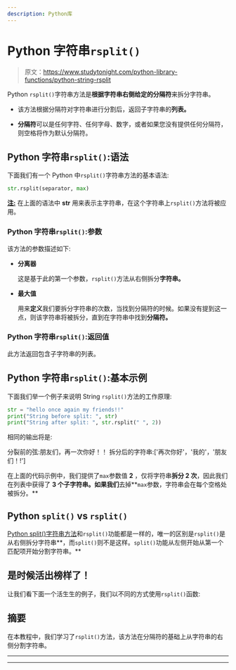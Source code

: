 ```yaml
---
description: Python库
---
```


# Python 字符串`rsplit()`

> 原文：<https://www.studytonight.com/python-library-functions/python-string-rsplit>

Python `rsplit()`字符串方法是**根据字符串右侧给定的分隔符**来拆分字符串。

*   该方法根据分隔符对字符串进行分割后，返回子字符串的**列表。**

*   **分隔符**可以是任何字符、任何字母、数字，或者如果您没有提供任何分隔符，则空格将作为默认分隔符。

## Python 字符串`rsplit()`:语法

下面我们有一个 Python 中`rsplit()`字符串方法的基本语法:

```py
str.rsplit(separator, max)
```

<u>**注:**</u> 在上面的语法中 **str** 用来表示主字符串，在这个字符串上`rsplit()`方法将被应用。

### Python 字符串`rsplit()`:参数

该方法的参数描述如下:

*   **分离器**

    这是基于此的第一个参数，`rsplit()`方法从右侧拆分**字符串。**

*   **最大值**

    用来**定义**我们要拆分字符串的次数，当找到分隔符的时候。如果没有提到这一点，则该字符串将被拆分，直到在字符串中找到**分隔符。**

### Python 字符串`rsplit()`:返回值

此方法返回包含子字符串的列表。

## Python 字符串`rsplit()`:基本示例

下面我们举一个例子来说明 String `rsplit()`方法的工作原理:

```py
str = "hello once again my friends!!"
print("String before split: ", str)
print("String after split: ", str.rsplit(" ", 2))
```

相同的输出将是:

分裂前的弦:朋友们，再一次你好！！
拆分后的字符串:['再次你好'，'我的'，'朋友们！!']

在上面的代码示例中，我们提供了`max`参数值 **2** ，仅将字符串**拆分 2 次**，因此我们在列表中获得了 **3 个子字符串。如果我们**去掉**`max`参数，字符串会在每个空格处被拆分。**

## Python `split()` vs `rsplit()`

[Python split()字符串方法](https://www.studytonight.com/python-library-functions/python-string-split)和`rsplit()`功能都是一样的，唯一的区别是`rsplit()`是从右侧拆分字符串**，而`split()`则不是这样。`split()`功能从左侧开始从第一个匹配项开始分割字符串。**

## 是时候活出榜样了！

让我们看下面一个活生生的例子，我们以不同的方式使用`rsplit()`函数:

## 摘要

在本教程中，我们学习了`rsplit()`方法，该方法在分隔符的基础上从字符串的右侧分割字符串。

* * *

* * *